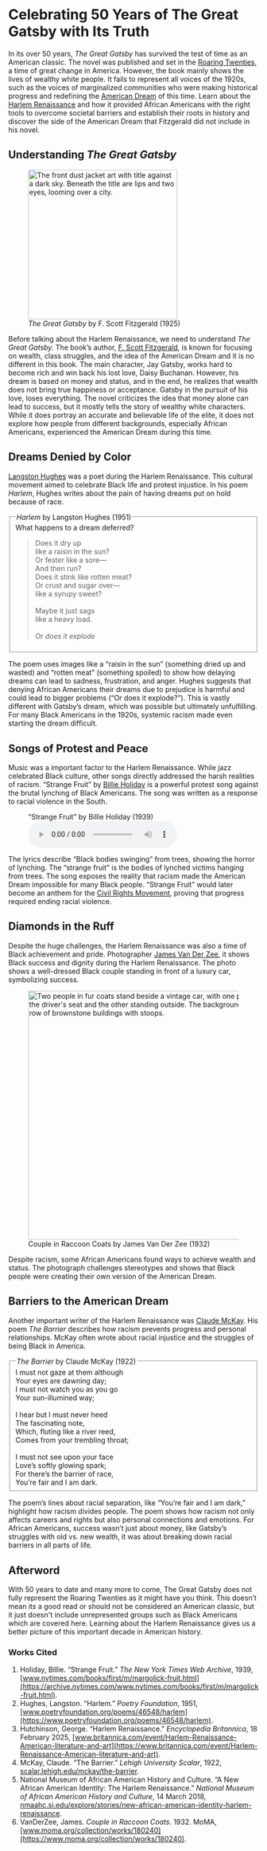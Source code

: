 # Celebrating 50 Years of The Great Gatsby with Its Truth

In its over 50 years, *The Great Gatsby* has survived the test of time as an American classic. The novel was published and set in the [Roaring Twenties](https://en.wikipedia.org/wiki/Roaring_Twenties), a time of great change in America. However, the book mainly shows the lives of wealthy white people. It fails to represent all voices of the 1920s, such as the voices of marginalized communities who were making historical progress and redefining the [American Dream](https://en.wikipedia.org/wiki/American_Dream) of this time. Learn about the [Harlem Renaissance](https://en.wikipedia.org/wiki/Harlem_Renaissance) and how it provided African Americans with the right tools to overcome societal barriers and establish their roots in history and discover the side of the American Dream that Fitzgerald did not include in his novel.

## Understanding *The Great Gatsby*

<figure>
  <img width="300px" src="assets/the-great-gatsby.avif" alt="The front dust jacket art with title against a dark sky. Beneath the title are lips and two eyes, looming over a city." />
  <figcaption>
    <i>The Great Gatsby</i> by F. Scott Fitzgerald (1925)
  </figcaption>
</figure>

Before talking about the Harlem Renaissance, we need to understand *The Great Gatsby.* The book’s author, [F. Scott Fitzgerald](https://en.wikipedia.org/wiki/F._Scott_Fitzgerald), is known for focusing on wealth, class struggles, and the idea of the American Dream and it is no different in this book. The main character, Jay Gatsby, works hard to become rich and win back his lost love, Daisy Buchanan. However, his dream is based on money and status, and in the end, he realizes that wealth does not bring true happiness or acceptance. Gatsby in the pursuit of his love, loses everything. The novel criticizes the idea that money alone can lead to success, but it mostly tells the story of wealthy white characters. While it does portray an accurate and believable life of the elite, it does not explore how people from different backgrounds, especially African Americans, experienced the American Dream during this time.

## Dreams Denied by Color

[Langston Hughes](https://en.wikipedia.org/wiki/Langston_Hughes) was a poet during the Harlem Renaissance. This cultural movement aimed to celebrate Black life and protest injustice. In his poem *Harlem*, Hughes writes about the pain of having dreams put on hold because of race.

<fieldset>
  <legend><i>Harlem</i> by Langston Hughes (1951)</legend>
  What happens to a dream deferred?
  <blockquote>
    Does it dry up<br />
    like a raisin in the sun?<br />
    Or fester like a sore—<br />
    And then run?<br />
    Does it stink like rotten meat?<br />
    Or crust and sugar over—<br />
    like a syrupy sweet?<br />
    <br />
    Maybe it just sags<br />
    like a heavy load.<br />
    <br />
    <i>Or does it explode</i>
  </blockquote>
</fieldset>

The poem uses images like a “raisin in the sun” (something dried up and wasted) and “rotten meat” (something spoiled) to show how delaying dreams can lead to sadness, frustration, and anger. Hughes suggests that denying African Americans their dreams due to prejudice is harmful and could lead to bigger problems (“Or does it explode?”). This is vastly different with Gatsby’s dream, which was possible but ultimately unfulfilling. For many Black Americans in the 1920s, systemic racism made even starting the dream difficult.

## Songs of Protest and Peace

Music was a important factor to the Harlem Renaissance. While jazz celebrated Black culture, other songs directly addressed the harsh realities of racism. “Strange Fruit” by [Billie Holiday](https://en.wikipedia.org/wiki/Billie_Holiday) is a powerful protest song against the brutal lynching of Black Americans. The song was written as a response to racial violence in the South.

<figure>
  <figcaption>“Strange Fruit” by Billie Holiday (1939)</figcaption>
  <audio controls src="assets/strange-fruit.mp3"></audio>
</figure>

The lyrics describe “Black bodies swinging” from trees, showing the horror of lynching. The “strange fruit” is the bodies of lynched victims hanging from trees. The song exposes the reality that racism made the American Dream impossible for many Black people. “Strange Fruit” would later become an anthem for the [Civil Rights Movement](https://en.wikipedia.org/wiki/Civil_rights_movement), proving that progress required ending racial violence.

## Diamonds in the Ruff

Despite the huge challenges, the Harlem Renaissance was also a time of Black achievement and pride. Photographer [James Van Der Zee](https://en.wikipedia.org/wiki/James_Van_Der_Zee), it shows Black success and dignity during the Harlem Renaissance. The photo shows a well-dressed Black couple standing in front of a luxury car, symbolizing success.

<figure>
  <img width="500px" src="assets/couple-in-raccoon-coats.avif" alt="Two people in fur coats stand beside a vintage car, with one person in the driver&#39;s seat and the other standing outside. The background shows a row of brownstone buildings with stoops." />
  <figcaption>
    Couple in Raccoon Coats by James Van Der Zee (1932)
  </figcaption>
</figure>

Despite racism, some African Americans found ways to achieve wealth and status. The photograph challenges stereotypes and shows that Black people were creating their own version of the American Dream.

## Barriers to the American Dream

Another important writer of the Harlem Renaissance was [Claude McKay](https://en.wikipedia.org/wiki/Claude_McKay). His poem *The Barrier* describes how racism prevents progress and personal relationships. McKay often wrote about racial injustice and the struggles of being Black in America.

<fieldset>
  <legend><i>The Barrier</i> by Claude McKay (1922)</legend>
  I must not gaze at them although<br />
  Your eyes are dawning day;<br />
  I must not watch you as you go<br />
  Your sun-illumined way;<br />
  <br />
  I hear but I must never heed<br />
  The fascinating note,<br />
  Which, fluting like a river reed,<br />
  Comes from your trembling throat;<br />
  <br />
  I must not see upon your face<br />
  Love’s softly glowing spark;<br />
  For there’s the barrier of race,<br />
  You’re fair and I am dark.<br />
</fieldset>

The poem’s lines about racial separation, like “You’re fair and I am dark,” highlight how racism divides people. The poem shows how racism not only affects careers and rights but also personal connections and emotions. For African Americans, success wasn’t just about money, like Gatsby’s struggles with old vs. new wealth, it was about breaking down racial barriers in all parts of life.

## Afterword

With 50 years to date and many more to come, The Great Gatsby does not fully represent the Roaring Twenties as it might have you think. This doesn’t mean its a good read or should not be considered an American classic, but it just doesn't include unrepresented groups such as Black Americans which are covered here. Learning about the Harlem Renaissance gives us a better picture of this important decade in American history.

### Works Cited

1.  Holiday, Billie. “Strange Fruit.” *The New York Times Web Archive*, 1939, [www.nytimes.com/books/first/m/margolick-fruit.html](https://archive.nytimes.com/www.nytimes.com/books/first/m/margolick-fruit.html).
2.  Hughes, Langston. “Harlem.” *Poetry Foundation*, 1951, [www.poetryfoundation.org/poems/46548/harlem](https://www.poetryfoundation.org/poems/46548/harlem).
3.  Hutchinson, George. “Harlem Renaissance.” *Encyclopedia Britannica*, 18 February 2025, [www.britannica.com/event/Harlem-Renaissance-American-literature-and-art](https://www.britannica.com/event/Harlem-Renaissance-American-literature-and-art).
4.  McKay, Claude. “The Barrier.” *Lehigh University Scalar*, 1922, [scalar.lehigh.edu/mckay/the-barrier](https://scalar.lehigh.edu/mckay/the-barrier).
5.  National Museum of African American History and Culture. “A New African American Identity: The Harlem Renaissance.” *National Museum of African American History and Culture*, 14 March 2018, [nmaahc.si.edu/explore/stories/new-african-american-identity-harlem-renaissance](https://nmaahc.si.edu/explore/stories/new-african-american-identity-harlem-renaissance).
6.  VanDerZee, James. *Couple in Raccoon Coats*. 1932. MoMA, [www.moma.org/collection/works/180240](https://www.moma.org/collection/works/180240).
